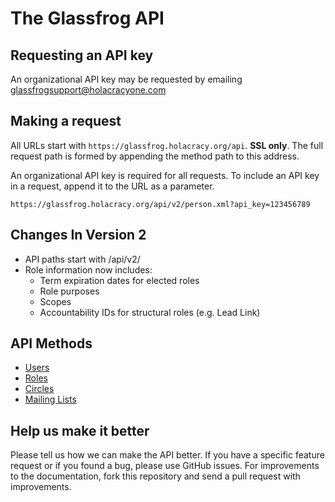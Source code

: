The Glassfrog API
====================


Requesting an API key
----------------

An organizational API key may be requested by emailing glassfrogsupport@holacracyone.com 


Making a request
----------------

All URLs start with `https://glassfrog.holacracy.org/api`. **SSL only**.  The full request path is formed by appending the method path to this address.

An organizational API key is required for all requests.  To include an API key in a request, append it to the URL as a parameter.

```
https://glassfrog.holacracy.org/api/v2/person.xml?api_key=123456789
```

Changes In Version 2
-----------------
* API paths start with /api/v2/
* Role information now includes:
	* Term expiration dates for elected roles
	* Role purposes
	* Scopes
	* Accountability IDs for structural roles (e.g. Lead Link)


API Methods
-----------------

* [Users](https://github.com/karlhigley/glassfrog-api/blob/API_v2/sections/users.md)
* [Roles](https://github.com/karlhigley/glassfrog-api/blob/API_v2/sections/roles.md)
* [Circles](https://github.com/karlhigley/glassfrog-api/blob/API_v2/sections/circles.md)
* [Mailing Lists](https://github.com/karlhigley/glassfrog-api/blob/API_v2/sections/mailing_lists.md)


Help us make it better
----------------------

Please tell us how we can make the API better.  If you have a specific feature request or if you found a bug, please use GitHub issues.  For improvements to the documentation, fork this repository and send a pull request with improvements.  